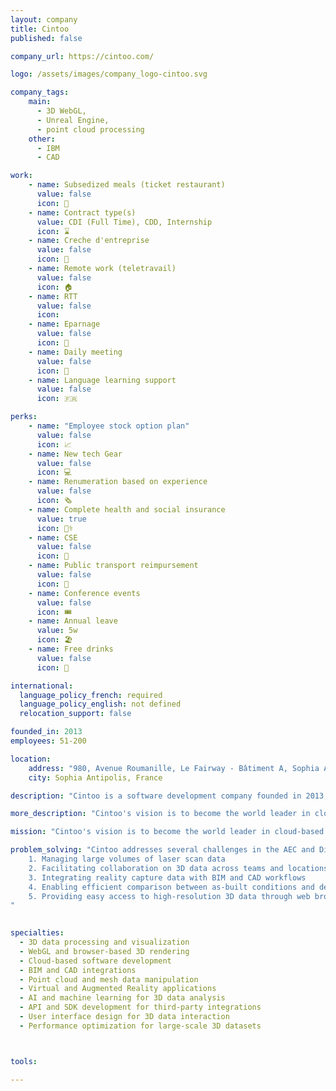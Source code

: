 ```yaml
---
layout: company
title: Cintoo
published: false

company_url: https://cintoo.com/

logo: /assets/images/company_logo-cintoo.svg

company_tags: 
    main:
      - 3D WebGL, 
      - Unreal Engine, 
      - point cloud processing
    other: 
      - IBM
      - CAD

work:
    - name: Subsedized meals (ticket restaurant)
      value: false
      icon: 🍔
    - name: Contract type(s) 
      value: CDI (Full Time), CDD, Internship
      icon: ⌛
    - name: Creche d'entreprise
      value: false
      icon: 👶
    - name: Remote work (teletravail)
      value: false
      icon: 🏠
    - name: RTT
      value: false
      icon: 
    - name: Eparnage
      value: false
      icon: 🏦
    - name: Daily meeting
      value: false
      icon: 📰
    - name: Language learning support
      value: false
      icon: 🇫🇷

perks: 
    - name: "Employee stock option plan"
      value: false 
      icon: 📈
    - name: New tech Gear
      value: false
      icon: 💻
    - name: Renumeration based on experience
      value: false
      icon: 🗞️
    - name: Complete health and social insurance
      value: true
      icon: 👩‍⚕️
    - name: CSE
      value: false
      icon: 🎈
    - name: Public transport reimpursement
      value: false
      icon: 🚎
    - name: Conference events
      value: false
      icon: 🎟️
    - name: Annual leave 
      value: 5w
      icon: 🏖️
    - name: Free drinks
      value: false
      icon: 🥤

international:
  language_policy_french: required
  language_policy_english: not defined
  relocation_support: false

founded_in: 2013 
employees: 51-200

location:
    address: "980, Avenue Roumanille, Le Fairway - Bâtiment A, Sophia Antipolis, Provence-Alpes-Côte d'Azur 06410, FR"
    city: Sophia Antipolis, France

description: "Cintoo is a software development company founded in 2013, specializing in managing and leveraging 3D reality capture data for the AEC (Architecture, Engineering, and Construction) and Digital Twin industries. Their flagship product, Cintoo Cloud, transforms laser scan data into high-resolution 3D meshes, making it easier to manage, share, and utilize massive amounts of reality capture data."

more_description: "Cintoo's vision is to become the world leader in cloud-based solutions for Reality Data On-Demand. They aim to empower the Digital Twin and AEC industries by making reality capture data more accessible, collaborative, and efficient through cloud technology."

mission: "Cintoo's vision is to become the world leader in cloud-based solutions for Reality Data On-Demand. They aim to empower the Digital Twin and AEC industries by making reality capture data more accessible, collaborative, and efficient through cloud technology. Cintoo values ambition, teamwork, mastery, and integrity. The company has a global presence with job opportunities in France, the USA, and remote positions."

problem_solving: "Cintoo addresses several challenges in the AEC and Digital Twin industries:
    1. Managing large volumes of laser scan data
    2. Facilitating collaboration on 3D data across teams and locations
    3. Integrating reality capture data with BIM and CAD workflows
    4. Enabling efficient comparison between as-built conditions and design models
    5. Providing easy access to high-resolution 3D data through web browsers
"

    
specialties:
  - 3D data processing and visualization
  - WebGL and browser-based 3D rendering
  - Cloud-based software development
  - BIM and CAD integrations
  - Point cloud and mesh data manipulation
  - Virtual and Augmented Reality applications
  - AI and machine learning for 3D data analysis
  - API and SDK development for third-party integrations
  - User interface design for 3D data interaction
  - Performance optimization for large-scale 3D datasets



tools: 

---
```


